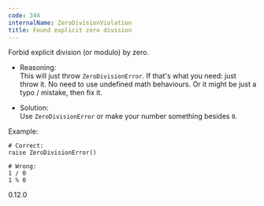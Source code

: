 ```yaml
---
code: 344
internalName: ZeroDivisionViolation
title: Found explicit zero division
---
```


Forbid explicit division (or modulo) by zero.

  - Reasoning:  
    This will just throw `ZeroDivisionError`. If that's what you need:
    just throw it. No need to use undefined math behaviours. Or it might
    be just a typo / mistake, then fix it.

  - Solution:  
    Use `ZeroDivisionError` or make your number something besides `0`.

Example:

    # Correct:
    raise ZeroDivisionError()
    
    # Wrong:
    1 / 0
    1 % 0

<div class="versionadded">

0.12.0

</div>